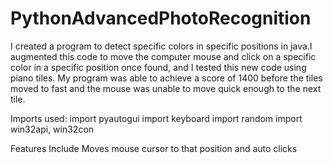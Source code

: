 # PythonAdvancedPhotoRecognition

I created a program to detect specific colors in specific positions in java.I augmented this code to move the computer mouse and click on a specific color in a specific position once found, and I tested this new code using piano tiles. My program was able to achieve a score of 1400 before the tiles moved to fast and the mouse was unable to move quick enough to the next tile.

Imports used:
import pyautogui
import keyboard
import random
import win32api, win32con


Features Include
Moves mouse cursor to that position and auto clicks
